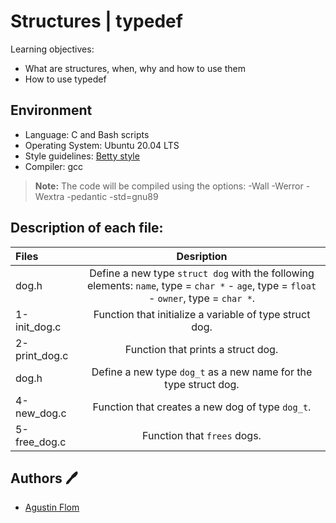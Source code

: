 # Structures | typedef

Learning objectives:

* What are structures, when, why and how to use them
* How to use typedef

## Environment

* Language: C and Bash scripts
* Operating System: Ubuntu 20.04 LTS
* Style guidelines: [Betty style](https://github.com/holbertonschool/Betty/wiki)
* Compiler: gcc 
 > **Note:** The code will be compiled using the options: -Wall -Werror -Wextra -pedantic -std=gnu89

## Description of each file:

 | Files          |Desription
 |:----------------|:-------------------------------:|
 |dog.h |Define a new type ``struct dog`` with the following elements: ``name``, type = ``char *`` - ``age``, type = ``float`` - ``owner``, type = ``char *``.
 |1-init_dog.c |Function that initialize a variable of type struct dog.
 |2-print_dog.c |Function that prints a struct dog.
 |dog.h |Define a new type ``dog_t`` as a new name for the type struct dog.
 |4-new_dog.c |Function that creates a new dog of type ``dog_t``.
 |5-free_dog.c |Function that ``frees`` dogs.

## Authors :pen:

 * [Agustin Flom](https://www.linkedin.com/in/agustin-f/)
